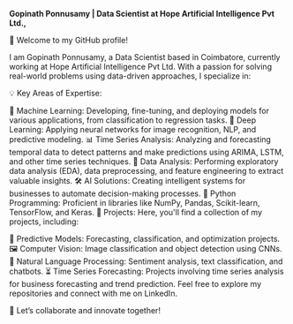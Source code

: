 **Gopinath Ponnusamy | Data Scientist at Hope Artificial Intelligence Pvt Ltd.,**

👋 Welcome to my GitHub profile!

I am Gopinath Ponnusamy, a Data Scientist based in Coimbatore, currently working at Hope Artificial Intelligence Pvt Ltd. With a passion for solving real-world problems using data-driven approaches, I specialize in:

💡 Key Areas of Expertise:

🧠 Machine Learning: Developing, fine-tuning, and deploying models for various applications, from classification to regression tasks.
🤖 Deep Learning: Applying neural networks for image recognition, NLP, and predictive modeling.
📊 Time Series Analysis: Analyzing and forecasting temporal data to detect patterns and make predictions using ARIMA, LSTM, and other time series techniques.
🧮 Data Analysis: Performing exploratory data analysis (EDA), data preprocessing, and feature engineering to extract valuable insights.
🛠️ AI Solutions: Creating intelligent systems for businesses to automate decision-making processes.
🐍 Python Programming: Proficient in libraries like NumPy, Pandas, Scikit-learn, TensorFlow, and Keras.
🚀 Projects:
Here, you'll find a collection of my projects, including:

🔮 Predictive Models: Forecasting, classification, and optimization projects.
🖼️ Computer Vision: Image classification and object detection using CNNs.
💬 Natural Language Processing: Sentiment analysis, text classification, and chatbots.
⏳ Time Series Forecasting: Projects involving time series analysis for business forecasting and trend prediction.
Feel free to explore my repositories and connect with me on LinkedIn.

💼 Let’s collaborate and innovate together!
